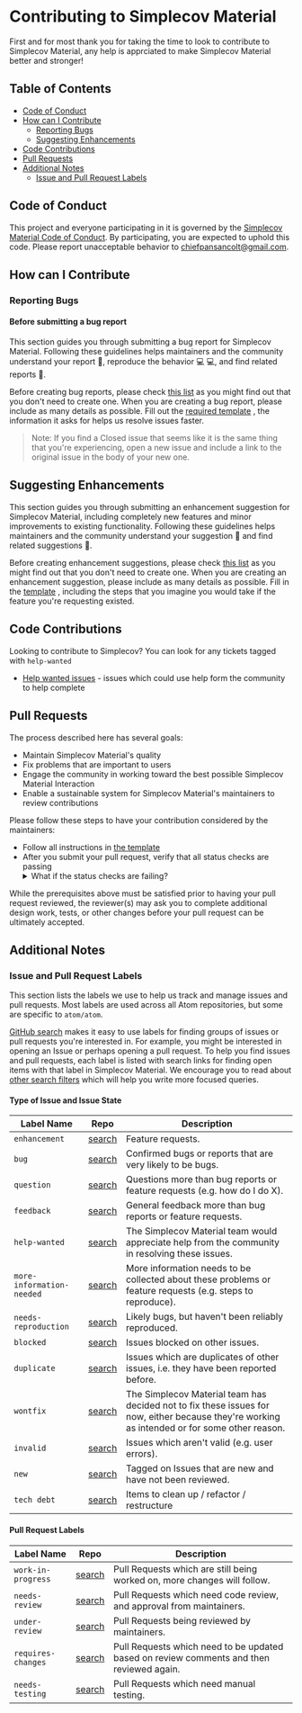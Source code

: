 # Contributing to Simplecov Material

First and for most thank you for taking the time to look to contribute to
Simplecov Material, any help is apprciated to make Simplecov Material better
and stronger!

## Table of Contents

- [Code of Conduct](#code-of-conduct)
- [How can I Contribute](#how-can-i-contribute)
  - [Reporting Bugs](#reporting-bugs)
  - [Suggesting Enhancements](#suggesting-enhancements)
- [Code Contributions](#code-contributions)
- [Pull Requests](#pull-requests)
- [Additional Notes](#additional-notes)
  - [Issue and Pull Request Labels](#issues-and-pull-request-labels)

## Code of Conduct

This project and everyone participating in it is governed by the [Simplecov
Material Code of Conduct](https://github.com/chiefpansancolt/simplecov-material/blob/master/CODE_OF_CONDUCT.md).
By participating, you are expected to uphold this code. Please report
unacceptable behavior to
[chiefpansancolt@gmail.com](mailto:chiefpansancolt@gmail.com).

## How can I Contribute

### Reporting Bugs

#### Before submitting a bug report

This section guides you through submitting a bug report for Simplecov Material.
Following these guidelines helps maintainers and the community understand your
report 📝, reproduce the behavior 💻 💻, and find related reports 🔎.

Before creating bug reports, please check [this list](https://github.com/chiefpansancolt/simplecov-material/issues?q=is%3Aopen+is%3Aissue+label%3Abug)
as you might find out that you don't need to create one. When you are creating
a bug report, please include as many details as possible. Fill out the
[required template](https://github.com/chiefpansancolt/simplecov-material/blob/master/.github/ISSUE_TEMPLATE/bug_report.md)
, the information it asks for helps us resolve issues faster.

> Note: If you find a Closed issue that seems like it is the same thing that you're experiencing, open a new issue and include a link to the original issue in the body of your new one.

## Suggesting Enhancements

This section guides you through submitting an enhancement suggestion for
Simplecov Material, including completely new features and minor improvements to
existing functionality. Following these guidelines helps maintainers and the
community understand your suggestion 📝 and find related suggestions 🔎.

Before creating enhancement suggestions, please check [this list](https://github.com/chiefpansancolt/simplecov-material/issues?q=is%3Aopen+is%3Aissue+label%3Aenhancement)
as you might find out that you don't need to create one. When you are creating
an enhancement suggestion, please include as many details as possible. Fill in
the [template](https://github.com/chiefpansancolt/simplecov-material/blob/master/.github/ISSUE_TEMPLATE/feature-request.md)
, including the steps that you imagine you would take if the feature you're
requesting existed.

## Code Contributions

Looking to contribute to Simplecov? You can look for any tickets tagged with `help-wanted`

- [Help wanted issues](https://github.com/chiefpansancolt/simplecov-material/issues?q=is%3Aopen+is%3Aissue+label%3A%22help+wanted%22) - issues which could use help form the community to help complete

## Pull Requests

The process described here has several goals:

- Maintain Simplecov Material's quality
- Fix problems that are important to users
- Engage the community in working toward the best possible Simplecov Material Interaction
- Enable a sustainable system for Simplecov Material's maintainers to review contributions

Please follow these steps to have your contribution considered by the maintainers:

- Follow all instructions in [the template](https://github.com/chiefpansancolt/simplecov-material/blob/master/.github/PULL_REQUEST_TEMPLATE.md)
- After you submit your pull request, verify that all status checks are passing<details><summary>What if the status checks are failing?</summary>If a status check is failing, and you believe that the failure is unrelated to your change, please leave a comment on the pull request explaining why you believe the failure is unrelated. A maintainer will re-run the status check for you. If we conclude that the failure was a false positive, then we will open an issue to track that problem with our status check suite.</details>

While the prerequisites above must be satisfied prior to having your pull request reviewed, the reviewer(s) may ask you to complete additional design work, tests, or other changes before your pull request can be ultimately accepted.

## Additional Notes

### Issue and Pull Request Labels

This section lists the labels we use to help us track and manage issues and pull requests. Most labels are used across all Atom repositories, but some are specific to `atom/atom`.

[GitHub search](https://help.github.com/articles/searching-issues/) makes it easy to use labels for finding groups of issues or pull requests you're interested in. For example, you might be interested in opening an Issue or perhaps opening a pull request. To help you find issues and pull requests, each label is listed with search links for finding open items with that label in Simplecov Material. We  encourage you to read about [other search filters](https://help.github.com/articles/searching-issues/) which will help you write more focused queries.

#### Type of Issue and Issue State

| Label Name | Repo |  Description |
| --- | --- | --- |
| `enhancement` | [search][search-simplecov-material-label-enhancement] | Feature requests. |
| `bug` | [search][search-simplecov-material-label-bug] | Confirmed bugs or reports that are very likely to be bugs. |
| `question` | [search][search-simplecov-material-label-question] | Questions more than bug reports or feature requests (e.g. how do I do X). |
| `feedback` | [search][search-simplecov-material-label-feedback] | General feedback more than bug reports or feature requests. |
| `help-wanted` | [search][search-simplecov-material-label-help-wanted] | The Simplecov Material team would appreciate help from the community in resolving these issues. |
| `more-information-needed` | [search][search-simplecov-material-label-more-information-needed] | More information needs to be collected about these problems or feature requests (e.g. steps to reproduce). |
| `needs-reproduction` | [search][search-simplecov-material-label-needs-reproduction] | Likely bugs, but haven't been reliably reproduced. |
| `blocked` | [search][search-simplecov-material-label-blocked] | Issues blocked on other issues. |
| `duplicate` | [search][search-simplecov-material-label-duplicate] | Issues which are duplicates of other issues, i.e. they have been reported before. |
| `wontfix` | [search][search-simplecov-material-label-wontfix] | The Simplecov Material team has decided not to fix these issues for now, either because they're working as intended or for some other reason. |
| `invalid` | [search][search-simplecov-material-label-invalid] | Issues which aren't valid (e.g. user errors). |
| `new` | [search][search-simplecov-material-label-new] | Tagged on Issues that are new and have not been reviewed. |
| `tech debt` | [search][search-simplecov-material-label-tech-debt] | Items to clean up / refactor / restructure |

#### Pull Request Labels

| Label Name | Repo | Description
| --- | --- | --- |
| `work-in-progress` | [search][search-simplecov-material-label-work-in-progress] | Pull Requests which are still being worked on, more changes will follow. |
| `needs-review` | [search][search-simplecov-material-label-needs-review] | Pull Requests which need code review, and approval from maintainers. |
| `under-review` | [search][search-simplecov-material-label-under-review] | Pull Requests being reviewed by maintainers. |
| `requires-changes` | [search][search-simplecov-material-label-requires-changes] | Pull Requests which need to be updated based on review comments and then reviewed again. |
| `needs-testing` | [search][search-simplecov-material-label-needs-testing] | Pull Requests which need manual testing. |

[search-simplecov-material-label-enhancement]: https://github.com/chiefpansancolt/simplecov-material/issues?q=is%3Aopen+is%3Aissue+label%3Aenhancement
[search-simplecov-material-label-bug]: https://github.com/chiefpansancolt/simplecov-material/issues?q=is%3Aopen+is%3Aissue+label%3Abug
[search-simplecov-material-label-question]: https://github.com/chiefpansancolt/simplecov-material/issues?q=is%3Aopen+is%3Aissue+label%3Aquestion
[search-simplecov-material-label-feedback]: https://github.com/chiefpansancolt/simplecov-material/issues?q=is%3Aopen+is%3Aissue+label%3Afeedback
[search-simplecov-material-label-help-wanted]: https://github.com/chiefpansancolt/simplecov-material/issues?q=is%3Aopen+is%3Aissue+label%3A%22help+wanted%22
[search-simplecov-material-label-more-information-needed]: https://github.com/chiefpansancolt/simplecov-material/issues?q=is%3Aopen+is%3Aissue+label%3A%22more+information+needed%22
[search-simplecov-material-label-needs-reproduction]: https://github.com/chiefpansancolt/simplecov-material/issues?q=is%3Aopen+is%3Aissue+label%3A%22needs+reproduction%22
[search-simplecov-material-label-blocked]: https://github.com/chiefpansancolt/simplecov-material/issues?q=is%3Aopen+is%3Aissue+label%3Ablocked
[search-simplecov-material-label-duplicate]: https://github.com/chiefpansancolt/simplecov-material/issues?q=is%3Aopen+is%3Aissue+label%3Aduplicate
[search-simplecov-material-label-wontfix]: https://github.com/chiefpansancolt/simplecov-material/issues?q=is%3Aopen+is%3Aissue+label%3Awontfix
[search-simplecov-material-label-invalid]: https://github.com/chiefpansancolt/simplecov-material/issues?q=is%3Aopen+is%3Aissue+label%3Ainvalid
[search-simplecov-material-label-new]: https://github.com/chiefpansancolt/simplecov-material/issues?q=is%3Aopen+is%3Aissue+label%3Anew
[search-simplecov-material-label-tech-debt]: https://github.com/chiefpansancolt/simplecov-material/issues?q=is%3Aopen+is%3Aissue+label%3A"tech+debt"
[search-simplecov-material-label-work-in-progress]: https://github.com/chiefpansancolt/simplecov-material/issues?q=is%3Aopen+is%3Aissue+label%3A"work+in+progress"
[search-simplecov-material-label-needs-review]: https://github.com/chiefpansancolt/simplecov-material/issues?q=is%3Aopen+is%3Aissue+label%3A"needs+review"
[search-simplecov-material-label-under-review]: https://github.com/chiefpansancolt/simplecov-material/issues?q=is%3Aopen+is%3Aissue+label%3A"under+review"
[search-simplecov-material-label-requires-changes]: https://github.com/chiefpansancolt/simplecov-material/issues?q=is%3Aopen+is%3Aissue+label%3A"requires+changes"
[search-simplecov-material-label-needs-testing]: https://github.com/chiefpansancolt/simplecov-material/issues?q=is%3Aopen+is%3Aissue+label%3A"needs+testing"
